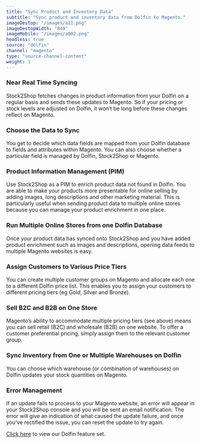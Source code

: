 ```yaml
---
title: "Sync Product and Inventory Data"
subtitle: "Sync product and inventory data from Dolfin to Magento."
imageDestop: "/images/a21.png"
imageDestopWidth: "849"
imageMobile: "/images/a002.png"
headless: true
source: "dolfin"
channel: "magento"
type: "source-channel-content"
weight: 1
---
```


### Near Real Time Syncing
Stock2Shop fetches changes in product information from your Dolfin on a regular basis and sends these updates to Magento. So if your pricing or stock levels are adjusted on Dolfin, it won’t be long before these changes reflect on Magento.

### Choose the Data to Sync
You get to decide which data fields are mapped from your Dolfin database to fields and attributes within Magento. You can also choose whether a particular field is managed by Dolfin, Stock2Shop or Magento.

### Product Information Management (PIM)
Use Stock2Shop as a PIM to enrich product data not found in Dolfin. You are able to make your products more presentable for online selling by adding images, long descriptions and other marketing material. This is particularly useful when sending product data to multiple online stores because you can manage your product enrichment in one place.

### Run Multiple Online Stores from one Dolfin Database
Once your product data has synced onto Stock2Shop and you have added product enrichment such as images and descriptions, opening data feeds to multiple Magento websites is easy.

### Assign Customers to Various Price Tiers
You can create multiple customer groups on Magento and allocate each one to a different Dolfin price list. This enables you to assign your customers to different pricing tiers (eg Gold, Silver and Bronze). 

### Sell B2C and B2B on One Store
Magento’s ability to accommodate multiple pricing tiers (see above) means you can sell retail (B2C) and wholesale (B2B) on one website. To offer a customer preferential pricing, simply assign them to the relevant customer group.

### Sync Inventory from One or Multiple Warehouses on Dolfin
You can choose which warehouse (or combination of warehouses) on Dolfin updates your stock quantities on Magento.

### Error Management
If an update fails to process to your Magento website, an error will appear in your Stock2Shop console and you will be sent an email notification. The error will give an indication of what caused the update failure, and once you’ve rectified the issue, you can reset the update to try again.

[Click here](/help/features/dolfin/ "Dolfin Features") to view our Dolfin feature set.